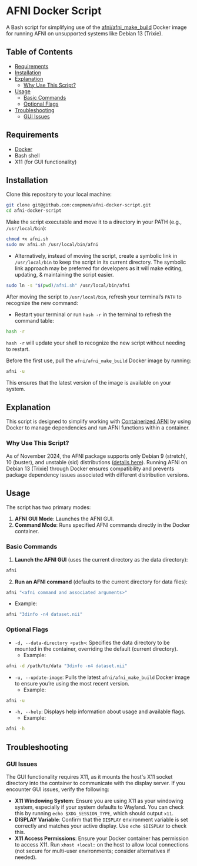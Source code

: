 
# AFNI Docker Script

A Bash script for simplifying use of the [afni/afni_make_build](https://hub.docker.com/r/afni/afni_make_build) Docker image for running AFNI on unsupported systems like Debian 13 (Trixie).

## Table of Contents
- [Requirements](#requirements)
- [Installation](#installation)
- [Explanation](#explanation)
  - [Why Use This Script?](#why-use-this-script)
- [Usage](#usage)
  - [Basic Commands](#basic-commands)
  - [Optional Flags](#optional-flags)
- [Troubleshooting](#troubleshooting)
  - [GUI Issues](#gui-issues)

## Requirements
- [Docker](https://www.docker.com/)
- Bash shell
- X11 (for GUI functionality)

## Installation

Clone this repository to your local machine:
```bash
git clone git@github.com:compmem/afni-docker-script.git
cd afni-docker-script
```

Make the script executable and move it to a directory in your PATH (e.g., `/usr/local/bin`):
```bash
chmod +x afni.sh
sudo mv afni.sh /usr/local/bin/afni
```
- Alternatively, instead of moving the script, create a symbolic link in `/usr/local/bin` to keep the script in its current directory. The symbolic link approach may be preferred for developers as it will make editing, updating, & maintaining the script easier.
```bash
sudo ln -s "$(pwd)/afni.sh" /usr/local/bin/afni
```

After moving the script to `/usr/local/bin`, refresh your terminal’s `PATH` to recognize the new command:

- Restart your terminal or run `hash -r` in the terminal to refresh the command table:
```bash
hash -r
```
`hash -r` will update your shell to recognize the new script without needing to restart.

Before the first use, pull the `afni/afni_make_build` Docker image by running:
```bash
afni -u
```

This ensures that the latest version of the image is available on your system.

## Explanation

This script is designed to simplify working with [Containerized AFNI](https://afni.nimh.nih.gov/pub/dist/doc/htmldoc/background_install/container.html#) by using Docker to manage dependencies and run AFNI functions within a container.

### Why Use This Script?

As of November 2024, the AFNI package supports only Debian 9 (stretch), 10 (buster), and unstable (sid) distributions ([details here](https://neuro.debian.net/pkgs/afni.html#binary-pkg-afni)). Running AFNI on Debian 13 (Trixie) through Docker ensures compatibility and prevents package dependency issues associated with different distribution versions.

## Usage

The script has two primary modes:
1. **AFNI GUI Mode**: Launches the AFNI GUI.
2. **Command Mode**: Runs specified AFNI commands directly in the Docker container.

### Basic Commands

1. **Launch the AFNI GUI** (uses the current directory as the data directory):
```bash
afni
```

2. **Run an AFNI command** (defaults to the current directory for data files):
```bash
afni "<afni command and associated arguments>"
```
   - Example:
```bash
afni "3dinfo -n4 dataset.nii"
```

### Optional Flags

- `-d, --data-directory <path>`: Specifies the data directory to be mounted in the container, overriding the default (current directory).
  - Example:
```bash
afni -d /path/to/data "3dinfo -n4 dataset.nii"
```

- `-u, --update-image`: Pulls the latest `afni/afni_make_build` Docker image to ensure you’re using the most recent version.
  - Example:
```bash
afni -u
```

- `-h, --help`: Displays help information about usage and available flags.
  - Example:
```bash
afni -h
```

## Troubleshooting

### GUI Issues

The GUI functionality requires X11, as it mounts the host's X11 socket directory into the container to communicate with the display server. If you encounter GUI issues, verify the following:

- **X11 Windowing System**: Ensure you are using X11 as your windowing system, especially if your system defaults to Wayland. You can check this by running `echo $XDG_SESSION_TYPE`, which should output `x11`.
- **DISPLAY Variable**: Confirm that the `DISPLAY` environment variable is set correctly and matches your active display. Use `echo $DISPLAY` to check this.
- **X11 Access Permissions**: Ensure your Docker container has permission to access X11. Run `xhost +local:` on the host to allow local connections (not secure for multi-user environments; consider alternatives if needed).

